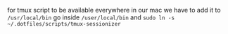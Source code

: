for tmux script to be available everywhere in our mac
we have to add it to `/usr/local/bin`
go inside `/user/local/bin` and `sudo ln -s ~/.dotfiles/scripts/tmux-sessionizer`
